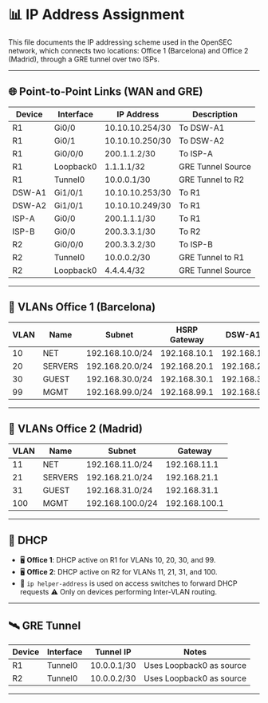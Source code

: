 # 📊 IP Address Assignment

This file documents the IP addressing scheme used in the OpenSEC network, which connects two locations: Office 1 (Barcelona) and Office 2 (Madrid), through a GRE tunnel over two ISPs.

---

## 🌐 Point-to-Point Links (WAN and GRE)

| Device      | Interface      | IP Address       | Description                         |
|-------------|----------------|------------------|-------------------------------------|
| R1          | Gi0/0          | 10.10.10.254/30  | To DSW-A1                           |
| R1          | Gi0/1          | 10.10.10.250/30  | To DSW-A2                           |
| R1          | Gi0/0/0        | 200.1.1.2/30     | To ISP-A                            |
| R1          | Loopback0      | 1.1.1.1/32       | GRE Tunnel Source                   |
| R1          | Tunnel0        | 10.0.0.1/30      | GRE Tunnel to R2                    |
| DSW-A1      | Gi1/0/1        | 10.10.10.253/30  | To R1                               |
| DSW-A2      | Gi1/0/1        | 10.10.10.249/30  | To R1                               |
| ISP-A       | Gi0/0          | 200.1.1.1/30     | To R1                               |
| ISP-B       | Gi0/0          | 200.3.3.1/30     | To R2                               |
| R2          | Gi0/0/0        | 200.3.3.2/30     | To ISP-B                            |
| R2          | Tunnel0        | 10.0.0.2/30      | GRE Tunnel to R1                    |
| R2          | Loopback0      | 4.4.4.4/32       | GRE Tunnel Source                   |

---

## 🧞 VLANs Office 1 (Barcelona)

| VLAN | Name       | Subnet              | HSRP Gateway     | DSW-A1 IP        | DSW-A2 IP        |
|------|------------|---------------------|------------------|------------------|------------------|
| 10   | NET        | 192.168.10.0/24     | 192.168.10.1     | 192.168.10.2     | 192.168.10.3     |
| 20   | SERVERS    | 192.168.20.0/24     | 192.168.20.1     | 192.168.20.2     | 192.168.20.3     |
| 30   | GUEST      | 192.168.30.0/24     | 192.168.30.1     | 192.168.30.2     | 192.168.30.3     |
| 99   | MGMT       | 192.168.99.0/24     | 192.168.99.1     | 192.168.99.2     | 192.168.99.3     |

---

## 🧞 VLANs Office 2 (Madrid)

| VLAN | Name       | Subnet              | Gateway          |
|------|------------|---------------------|------------------|
| 11   | NET        | 192.168.11.0/24     | 192.168.11.1     |
| 21   | SERVERS    | 192.168.21.0/24     | 192.168.21.1     |
| 31   | GUEST      | 192.168.31.0/24     | 192.168.31.1     |
| 100  | MGMT       | 192.168.100.0/24    | 192.168.100.1    |

---

## 🎯 DHCP

- 🖥️ **Office 1**: DHCP active on R1 for VLANs 10, 20, 30, and 99.
- 🖥️ **Office 2**: DHCP active on R2 for VLANs 11, 21, 31, and 100.
- 📢 `ip helper-address` is used on access switches to forward DHCP requests ⚠️ Only on devices performing Inter-VLAN routing.

---

## 🛰️ GRE Tunnel

| Device | Interface | Tunnel IP     | Notes                                |
|--------|-----------|---------------|--------------------------------------|
| R1     | Tunnel0   | 10.0.0.1/30   | Uses Loopback0 as source             |
| R2     | Tunnel0   | 10.0.0.2/30   | Uses Loopback0 as source             |

---
